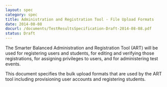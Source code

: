 ```yaml
---
layout: spec
category: spec
title: Administration and Registration Tool - File Upload Formats
date: 2014-08-08
docurl: /documents/TestResultsSpecification-Draft-2014-08-08.pdf
status: Draft
---
```

The Smarter Balanced Administration and Registration Tool (ART) will be used for registering users and students, for editing and verifying those registrations, for assigning privileges to users, and for administering test events.

This document specifies the bulk upload formats that are used by the ART tool including provisioning user accounts and registering students.
